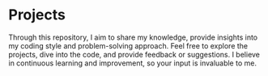 # Projects
Through this repository, I aim to share my knowledge, provide insights into my coding style and problem-solving approach. Feel free to explore the projects, dive into the code, and provide feedback or suggestions. I believe in continuous learning and improvement, so your input is invaluable to me. 
